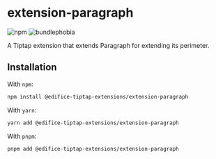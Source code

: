# extension-paragraph

![npm](https://img.shields.io/npm/v/@edifice-tiptap-extensions/extension-paragraph?style=flat-square)
![bundlephobia](https://img.shields.io/bundlephobia/min/@edifice-tiptap-extensions/extension-paragraph?style=flat-square)

A Tiptap extension that extends Paragraph for extending its perimeter.

## Installation

With `npm`:

```bash
npm install @edifice-tiptap-extensions/extension-paragraph
```

With `yarn`:

```bash
yarn add @edifice-tiptap-extensions/extension-paragraph
```

With `pnpm`:

```bash
pnpm add @edifice-tiptap-extensions/extension-paragraph
```
